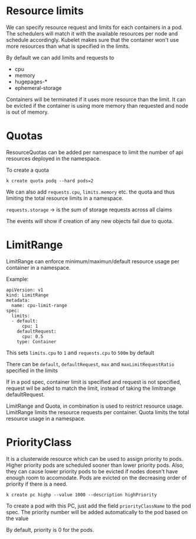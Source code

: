 # Resource limits

We can specify resource request and limits for each containers in a pod.
The schedulers will match it with the available resources per node and 
schedule accordingly. Kubelet makes sure that the container won't use
more resources than what is specified in the limits.

By default we can add limits and requests to  

* cpu
* memory
* hugepages-\*
* ephemeral-storage

Containers will be terminated if it uses more resource than the limit.
It can be evicted if the container is using more memory than requested
and node is out of memory.

# Quotas

ResourceQuotas can be added per namespace to limit the number of api resources
deployed in the namespace.

To create a quota

```
k create quota podq --hard pods=2
```

We can also add `requests.cpu`, `limits.memory` etc. the quota and thus
limiting the total resource limits in a namespace.

`requests.storage` -> is the sum of storage requests across all claims

The events will show if creation of any new objects fail due to quota.

# LimitRange

LimitRange can enforce minimum/maximun/default resource usage per container
in a namespace.

Example:

```
apiVersion: v1
kind: LimitRange
metadata:
  name: cpu-limit-range
spec:
  limits:
  - default:
      cpu: 1
    defaultRequest:
      cpu: 0.5
    type: Container
```

This sets `limits.cpu` to `1` and `requests.cpu` to `500m` by default

There can be `default`, `defaultRequest`, `max` and `maxLimitRequestRatio` specified in the limits

If in a pod spec, container limit is specified and request is not specified, 
request wil be aded to match the limit, instead of taking the limitrange defaultRequest.

LimitRange and Quota, in combination is used to restrict resource usage.
LimitRange limits the resource requests per container. Quota limits the total resource usage in a namespace.

# PriorityClass

It is a clusterwide resource which can be used to assign priority to pods. 
Higher priority pods are scheduled sooner than lower priority pods. Also, they can cause
lower priority pods to be evicted if nodes doesn't have enough room to accomodate.
Pods are evicted on the decreasing order of priority if there is a need.

```
k create pc highp --value 1000 --description highPriority
```

To create a pod with this PC, just add the field `priorityClassName` to the pod spec. The priority number
will be added automatically to the pod based on the value

By default, priority is 0 for the pods.
